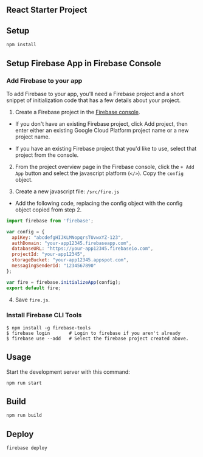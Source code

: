 React Starter Project
---

Setup
---

```
npm install
```

Setup Firebase App in Firebase Console
---

### Add Firebase to your app
To add Firebase to your app, you'll need a Firebase project and a short snippet of initialization code that has a few details about your project.

1. Create a Firebase project in the [Firebase console](https://console.firebase.google.com/).

 * If you don't have an existing Firebase project, click Add project, then enter either an existing Google Cloud Platform project name or a new project name.
 
 * If you have an existing Firebase project that you'd like to use, select that project from the console.

2. From the project overview page in the Firebase console, click the `+ Add App` button and select the javascript platform (`</>`). Copy the `config` object.

3. Create a new javascript file: `/src/fire.js`

 * Add the following code, replacing the config object with the config object copied from step 2.

```javascript
import firebase from 'firebase';

var config = {
  apiKey: "abcdefgHIJKLMNopqrsTUvwxYZ-123",
  authDomain: "your-app12345.firebaseapp.com",
  databaseURL: "https://your-app12345.firebaseio.com",
  projectId: "your-app12345",
  storageBucket: "your-app12345.appspot.com",
  messagingSenderId: "1234567890"
};

var fire = firebase.initializeApp(config);
export default fire;
```

4. Save `fire.js`.

### Install Firebase CLI Tools

```
$ npm install -g firebase-tools
$ firebase login       # Login to firebase if you aren't already
$ firebase use --add   # Select the firebase project created above.
```

Usage
---

Start the development server with this command:

```
npm run start
```

Build
---

```
npm run build
```

Deploy
---

```
firebase deploy
```

